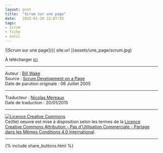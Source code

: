 ```yaml
---
layout: post
title:  "Scrum sur une page"
date:   2015-01-20 22:07:55
tags:
- scrum
- fiche
- outil
---
```


![Scrum sur une page]({{ site.url }}assets/une_page/scrum.jpg)

À télécharger [ici](https://www.dropbox.com/s/8grqjneoaq12l92/Scrum_sur_une_page.pdf?dl=0)  

---
Auteur : [Bill Wake](http://xp123.com/about/)  
Source : [Scrum Development on a Page](https://xp123.com/articles/scrum-development-on-a-page/)  
Date de parution originale : 06 Juillet 2005  

---
Traducteur : [Nicolas Mereaux](http://www.les-traducteurs-agiles.org/traducteurs/)  
Date de traduction : 20/01/2015  

---

<a rel="license" href="http://creativecommons.org/licenses/by-nc-sa/4.0/"><img alt="Licence Creative Commons" style="border-width:0" src="http://i.creativecommons.org/l/by-nc-sa/4.0/88x31.png" /></a><br />Ce(tte) oeuvre est mise à disposition selon les termes de la <a rel="license" href="http://creativecommons.org/licenses/by-nc-sa/4.0/">Licence Creative Commons Attribution - Pas d'Utilisation Commerciale - Partage dans les Mêmes Conditions 4.0 International</a>.

---

{% include share_buttons.html %}
